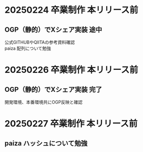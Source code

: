 # 20250224 卒業制作 本リリース前<br>
## OGP（静的）でXシェア実装 途中<br>
公式GITHUBやQIITAの参考資料確認<br>
paiza 配列について勉強<br>

# 20250226 卒業制作 本リリース前<br>
## OGP（静的）でXシェア実装 完了<br>
開発環境、本番環境共にOGP反映と確認<br>


# 20250227 卒業制作 本リリース前<br>
## paiza ハッシュについて勉強<br>